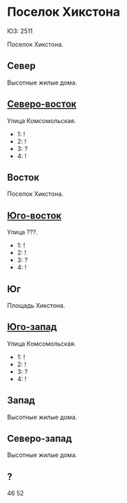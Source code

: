 # Поселок Хикстона

ЮЗ: 2511

Поселок Хикстона.

## Север

Высотные жилые дома.

## [Северо-восток](./510050.md)

Улица Комсомольская.

* 1:    !
* 2:    !
* 3:    ?
* 4:    !

## Восток

Поселок Хикстона.

## [Юго-восток](./510070.md)

Улица ???.

* 1:    !
* 2:    !
* 3:    ?
* 4:    !

## Юг

Площадь Хикстона.

## [Юго-запад](./450065.md)

Улица Комсомольская.

* 1:    !
* 2:    !
* 3:    ?
* 4:    !

## Запад

Высотные жилые дома.

## Северо-запад

Высотные жилые дома.

## ?

46 52
